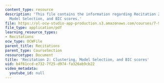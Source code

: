 ```yaml
---
content_type: resource
description: 'This file contains the information regarding Recitation 2: Clustering,
  Model Selection, and BIC scores.'
file: https://ol-ocw-studio-app-production.s3.amazonaws.com/courses/7-91j-foundations-of-computational-and-systems-biology-spring-2014/b4f61ccde7327f25d974fa326ab9cb22_MIT7_91JS14_Rec_2-14-14.pdf
file_type: application/pdf
learning_resource_types:
- Recitations
ocw_type: OCWFile
parent_title: Recitations
parent_type: CourseSection
resourcetype: Document
title: 'Recitation 2: Clustering, Model Selection, and BIC scores'
uid: b4f61ccd-e732-7f25-d974-fa326ab9cb22
video_metadata:
  youtube_id: null
---
```

